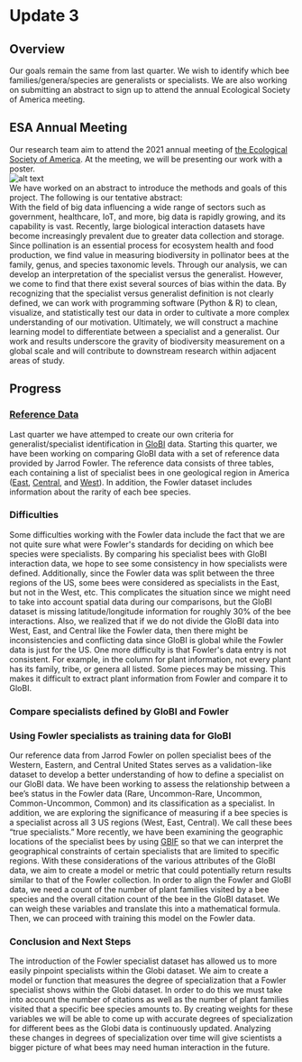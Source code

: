 # Update 3

## Overview
Our goals remain the same from last quarter. We wish to identify which bee families/genera/species are generalists or specialists. We are also working on submitting an abstract to sign up to attend the annual Ecological Society of America meeting.

## ESA Annual Meeting
Our research team aim to attend the 2021 annual meeting of [the Ecological Society of America](https://www.esa.org/longbeach/). At the meeting, we will be presenting our work with a poster.  \
![alt text](https://www.esa.org/wp-content/uploads/2019/04/ecological-society-of-america_icon.png)\
We have worked on an abstract to introduce the methods and goals of this project. The following is our tentative abstract:\
With the field of big data influencing a wide range of sectors such as government, healthcare, IoT, and more, big data is rapidly growing, and its capability is vast. Recently, large biological interaction datasets have become increasingly prevalent due to greater data collection and storage. Since pollination is an essential process for ecosystem health and food production, we find value in measuring biodiversity in pollinator bees at the family, genus, and species taxonomic levels. Through our analysis, we can develop an interpretation of the specialist versus the generalist. However, we come to find that there exist several sources of bias within the data. By recognizing that the specialist versus generalist definition is not clearly defined, we can work with programming software (Python & R) to clean, visualize, and statistically test our data in order to cultivate a more complex understanding of our motivation. Ultimately, we will construct a machine learning model to differentiate between a specialist and a generalist. Our work and results underscore the gravity of biodiversity measurement on a global scale and will contribute to downstream research within adjacent areas of study. 

## Progress

### [Reference Data](https://jarrodfowler.com/specialist_bees.html)
Last quarter we have attemped to create our own criteria for generalist/specialist identification in [GloBI](https://www.globalbioticinteractions.org/data) data. Starting this quarter, we have been working on comparing GloBI data with a set of reference data provided by Jarrod Fowler. The reference data consists of three tables, each containing a list of specialist bees in one geological region in America ([East](https://jarrodfowler.com/specialist_bees.html), [Central](https://jarrodfowler.com/bees_pollen.html), and [West](https://jarrodfowler.com/pollen_specialist.html)). In addition, the Fowler dataset includes information about the rarity of each bee species.

### Difficulties
Some difficulties working with the Fowler data include the fact that we are not quite sure what were Fowler's standards for deciding on which bee species were specialists. By comparing his specialist bees with GloBI interaction data, we hope to see some consistency in how specialists were defined. Additionally, since the Fowler data was split between the three regions of the US, some bees were considered as specialists in the East, but not in the West, etc. This complicates the situation since we might need to take into account spatial data during our comparisons, but the GloBI dataset is missing latitude/longitude information for roughly 30% of the bee interactions. Also, we realized that if we do not divide the GloBI data into West, East, and Central like the Fowler data, then there might be inconsistencies and conflicting data since GloBI is global while the Fowler data is just for the US. One more difficulty is that Fowler's data entry is not consistent. For example, in the column for plant information, not every plant has its family, tribe, or genera all listed. Some pieces may be missing. This makes it difficult to extract plant information from Fowler and compare it to GloBI.

### Compare specialists defined by GloBI and Fowler

### Using Fowler specialists as training data for GloBI
Our reference data from Jarrod Fowler on pollen specialist bees of the Western, Eastern, and Central United States serves as a validation-like dataset to develop a better understanding of how to define a specialist on our GloBI data. We have been working to assess the relationship between a bee’s status in the Fowler data (Rare, Uncommon-Rare, Uncommon, Common-Uncommon, Common) and its classification as a specialist. In addition, we are exploring the significance of measuring if a bee species is a specialist across all 3 US regions (West, East, Central). We call these bees “true specialists.” More recently, we have been examining the geographic locations of the specialist bees by using [GBIF](https://www.gbif.org/developer/summary) so that we can interpret the geographical constraints of certain specialists that are limited to specific regions. 
With these considerations of the various attributes of the GloBI data, we aim to create a model or metric that could potentially return results similar to that of the Fowler collection. In order to align the Fowler and GloBI data, we need a count of the number of plant families visited by a bee species and the overall citation count of the bee in the GloBI dataset. We can weigh these variables and translate this into a mathematical formula. Then, we can proceed with training this model on the Fowler data. 

### Conclusion and Next Steps
The introduction of the Fowler specialist dataset has allowed us to more easily pinpoint specialists within the Globi dataset. We aim to create a model or function that measures the degree of specialization that a Fowler specialist shows within the Globi dataset. In order to do this we must take into account the number of citations as well as the number of plant families visited that a specific bee species amounts to. By creating weights for these variables we will be able to come up with accurate degrees of specialization for different bees as the Globi data is continuously updated. Analyzing these changes in degrees of specialization over time will give scientists a bigger picture of what bees may need human interaction in the future.
